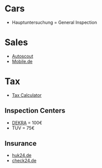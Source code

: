 # Cars

* Hauptuntersuchung = General Inspection

# Sales

* [Autoscout](https://www.autoscout24.com/)
* [Mobile.de](https://mobile.de)

# Tax

* [Tax Calculator](https://kfz-steuer.wiki/en/car-tax-germany/)

## Inspection Centers

* [DEKRA](https://www.dekra.de) = 100€
* TUV = 75€

## Insurance

* [huk24.de](https://huk24.de)
* [check24.de](https://check24.de)
